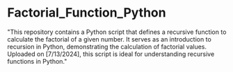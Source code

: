 # Factorial_Function_Python
"This repository contains a Python script that defines a recursive function to calculate the factorial of a given number. It serves as an introduction to recursion in Python, demonstrating the calculation of factorial values. Uploaded on [7/13/2024], this script is ideal for understanding recursive functions in Python."
